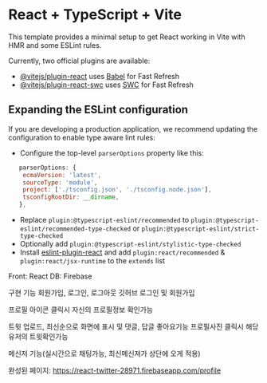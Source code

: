 # React + TypeScript + Vite

This template provides a minimal setup to get React working in Vite with HMR and some ESLint rules.

Currently, two official plugins are available:

- [@vitejs/plugin-react](https://github.com/vitejs/vite-plugin-react/blob/main/packages/plugin-react/README.md) uses [Babel](https://babeljs.io/) for Fast Refresh
- [@vitejs/plugin-react-swc](https://github.com/vitejs/vite-plugin-react-swc) uses [SWC](https://swc.rs/) for Fast Refresh

## Expanding the ESLint configuration

If you are developing a production application, we recommend updating the configuration to enable type aware lint rules:

- Configure the top-level `parserOptions` property like this:

```js
   parserOptions: {
    ecmaVersion: 'latest',
    sourceType: 'module',
    project: ['./tsconfig.json', './tsconfig.node.json'],
    tsconfigRootDir: __dirname,
   },
```

- Replace `plugin:@typescript-eslint/recommended` to `plugin:@typescript-eslint/recommended-type-checked` or `plugin:@typescript-eslint/strict-type-checked`
- Optionally add `plugin:@typescript-eslint/stylistic-type-checked`
- Install [eslint-plugin-react](https://github.com/jsx-eslint/eslint-plugin-react) and add `plugin:react/recommended` & `plugin:react/jsx-runtime` to the `extends` list

Front: React
DB: Firebase

구현 기능
회원가입, 로그인, 로그아웃 깃허브 로그인 및 회원가입

프로필 아이콘 클릭시 자신의 프로필정보 확인가능

트윗 업로드, 최신순으로 화면에 표시 및 댓글, 답글 좋아요기능 프로필사진 클릭시 해당유저의 트윗확인가능

메신저 기능(실시간으로 채팅가능, 최신메신져가 상단에 오게 적용)



완성된 페이지: 
https://react-twitter-28971.firebaseapp.com/profile
